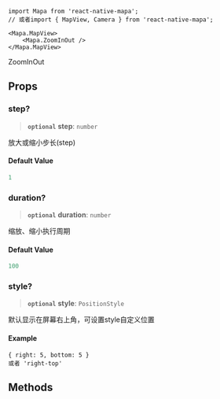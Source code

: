 ```tsx
import Mapa from 'react-native-mapa';
// 或者import { MapView, Camera } from 'react-native-mapa';

<Mapa.MapView>
    <Mapa.ZoomInOut />
</Mapa.MapView>
```

ZoomInOut

## Props

### step?

> **`optional`** **step**: `number`

放大或缩小步长(step)

#### Default Value

```ts
1
```

### duration?

> **`optional`** **duration**: `number`

缩放、缩小执行周期

#### Default Value

```ts
100
```

### style?

> **`optional`** **style**: `PositionStyle`

默认显示在屏幕右上角，可设置style自定义位置

#### Example

```
{ right: 5, bottom: 5 }
或者 'right-top'
```

## Methods